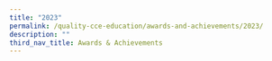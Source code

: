 ```yaml
---
title: "2023"
permalink: /quality-cce-education/awards-and-achievements/2023/
description: ""
third_nav_title: Awards & Achievements
---
```

